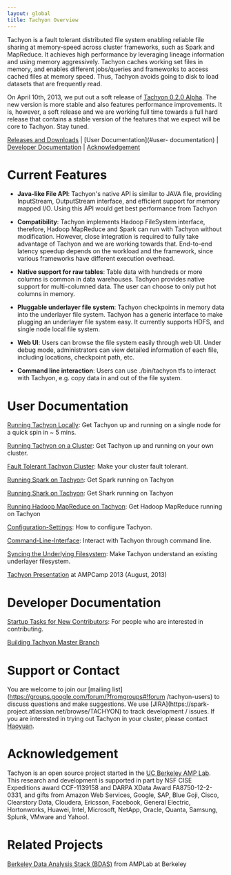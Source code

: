```yaml
---
layout: global
title: Tachyon Overview
---
```


Tachyon is a fault tolerant distributed file system enabling reliable file sharing at memory-speed
across cluster frameworks, such as Spark and MapReduce. It achieves high performance by leveraging
lineage information and using memory aggressively. Tachyon caches working set files in memory, and
enables different jobs/queries and frameworks to access cached files at memory speed. Thus, Tachyon
avoids going to disk to load datasets that are frequently read.

On April 10th, 2013, we put out a soft release of [Tachyon 0.2.0
Alpha](https://github.com/amplab/tachyon/releases/tag/v0.2.0). The new version is more stable
and also features performance improvements. It is, however, a soft release and we are working full
time towards a full hard release that contains a stable version of the features that we expect will
be core to Tachyon. Stay tuned.

[Releases and Downloads](https://github.com/amplab/tachyon/releases) | [User Documentation](#user-
documentation) | [Developer Documentation](#developer-documentation) |
[Acknowledgement](#acknowledgement)

# Current Features

* **Java-like File API**: Tachyon's native API is similar to JAVA file, providing InputStream,
OutputStream interface, and efficient support for memory mapped I/O. Using this API would get
best performance from Tachyon

* **Compatibility**: Tachyon implements Hadoop FileSystem interface, therefore, Hadoop MapReduce and
Spark can run with Tachyon without modification. However, close integration is required to fully
take advantage of Tachyon and we are working towards that. End-to-end latency speedup depends on the
workload and the framework, since various frameworks have different execution overhead.


* **Native support for raw tables**: Table data with hundreds or more columns is common in data
warehouses. Tachyon provides native support for multi-columned data. The user can choose to only put
hot columns in memory.

* **Pluggable underlayer file system**: Tachyon checkpoints in memory data into the underlayer file
system. Tachyon has a generic interface to make plugging an underlayer file system easy. It
currently supports HDFS, and single node local file system.

* **Web UI**: Users can browse the file system easily through web UI. Under debug mode,
administrators can view detailed information of each file, including locations, checkpoint path,
etc.

* **Command line interaction**: Users can use ./bin/tachyon tfs to interact with Tachyon, e.g. copy
data in and out of the file system.

# User Documentation

[Running Tachyon Locally](Running-Tachyon-Locally.html): Get Tachyon up and running on a single node
for a quick spin in ~ 5 mins.

[Running Tachyon on a Cluster](Running-Tachyon-on-a-Cluster.html): Get Tachyon up and running on
your own cluster.

[Fault Tolerant Tachyon Cluster](Fault-Tolerant-Tachyon-Cluster.html): Make your cluster fault
tolerant.

[Running Spark on Tachyon](Running-Spark-on-Tachyon.html): Get Spark running on Tachyon

[Running Shark on Tachyon](Running-Shark-on-Tachyon.html): Get Shark running on Tachyon

[Running Hadoop MapReduce on Tachyon](Running-Hadoop-MapReduce-on-Tachyon.html): Get Hadoop
MapReduce running on Tachyon

[Configuration-Settings](Configuration-Settings.html): How to configure Tachyon.

[Command-Line-Interface](Command-Line-Interface.html): Interact with Tachyon through command line.

[Syncing the Underlying Filesystem](Syncing-the-Underlying-Filesystem.html): Make Tachyon understand
an existing underlayer filesystem.

[Tachyon Presentation](http://goo.gl/nhmcWA) at AMPCamp 2013 (August, 2013)

# Developer Documentation

[Startup Tasks for New Contributors](Startup-Tasks-for-New-Contributors.html): For people who are
interested in contributing.

[Building Tachyon Master Branch](Building-Tachyon-Master-Branch.html)

# Support or Contact

You are welcome to join our [mailing list](https://groups.google.com/forum/?fromgroups#!forum
/tachyon-users) to discuss questions and make suggestions. We use [JIRA](https://spark-
project.atlassian.net/browse/TACHYON) to track development / issues. If you are interested in trying
out Tachyon in your cluster, please contact [Haoyuan](mailto:haoyuan@cs.berkeley.edu).

# Acknowledgement

Tachyon is an open source project started in the [UC Berkeley AMP
Lab](http://amplab.cs.berkeley.edu). This research and development is supported in part by NSF CISE
Expeditions award CCF-1139158 and DARPA XData Award FA8750-12-2-0331, and gifts from Amazon Web
Services, Google, SAP, Blue Goji, Cisco, Clearstory Data, Cloudera, Ericsson, Facebook, General
Electric, Hortonworks, Huawei, Intel, Microsoft, NetApp, Oracle, Quanta, Samsung, Splunk, VMware and
Yahoo!.

# Related Projects

[Berkeley Data Analysis Stack (BDAS)](https://amplab.cs.berkeley.edu/bdas/) from AMPLab at Berkeley

